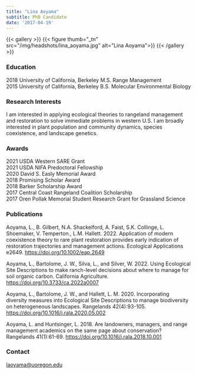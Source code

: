 ```yaml
---
title: "Lina Aoyama"
subtitle: PhD Candidate
date: '2017-04-19'
---
```



{{< gallery >}}
  {{< figure thumb="_tn" src="/img/headshots/lina_aoyama.jpg" alt="Lina Aoyama">}}
{{< /gallery >}} 

<!--more-->
### Education
2018 University of California, Berkeley M.S. Range Management  
2015 University of California, Berkeley B.S. Molecular Environmental Biology  

### Research Interests
I am interested in applying ecological theories to rangeland management and restoration to solve immediate problems in western U.S. I am broadly interested in plant population and community dynamics, species coexistence, and landscape genetics.

### Awards
2021 USDA Western SARE Grant  
2021 USDA NIFA Predoctoral Fellowship    
2020 David S. Easly Memorial Award  
2018 Promising Scholar Award  
2018 Barker Scholarship Award  
2017 Central Coast Rangeland Coalition Scholarship  
2017 Oren Pollak Memorial Student Research Grant for Grassland Science  

### Publications
Aoyama, L., B. Gilbert, N.A. Shackelford, A. Faist, S.K. Collinge, L. Shoemaker, V. Temperton., L.M. Hallett. 2022. Application of modern coexistence theory to rare plant restoration provides early indication of restoration trajectories and management actions. Ecological Applications e2649. https://doi.org/10.1002/eap.2649

Aoyama, L., Bartolome, J. W., Silva, L., and Silver, W. 2022. Using Ecological Site Descriptions to make ranch-level decisions about where to manage for soil organic carbon. California Agriculture. https://doi.org/10.3733/ca.2022a0007

Aoyama, L., Bartolome, J. W., and Hallett, L. M. 2020. Incorporating diversity measures into Ecological Site Descriptions to manage biodiversity on heterogeneous landscapes. Rangelands 42(4):93-105.  https://doi.org/10.1016/j.rala.2020.05.002

Aoyama, L. and Huntsinger, L. 2018. Are landowners, managers, and range management academics on the same page about conservation? Rangelands 41(1):61-69.  https://doi.org/10.1016/j.rala.2018.10.001

### Contact
laoyama@uoregon.edu  

